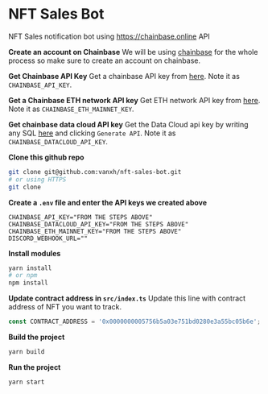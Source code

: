 # NFT Sales Bot
NFT Sales notification bot using https://chainbase.online API

**Create an account on Chainbase**
We will be using [chainbase](https://chainbase.online/) for the whole process so make sure to create an account on chainbase.

**Get Chainbase API Key**
Get a chainbase API key from [here](https://console.chainbase.online/web3ApiService).
Note it as `CHAINBASE_API_KEY`.

**Get a Chainbase ETH network API key**
Get ETH network API key from [here](https://console.chainbase.online/chainNetwork).
Note it as `CHAINBASE_ETH_MAINNET_KEY`.

**Get chainbase data cloud API key**
Get the Data Cloud api key by writing any SQL [here](https://console.chainbase.online/dataCloud) and clicking `Generate API`.
Note it as `CHAINBASE_DATACLOUD_API_KEY`.

**Clone this github repo**
```bash
git clone git@github.com:vanxh/nft-sales-bot.git
# or using HTTPS
git clone
```

**Create a `.env` file and enter the API keys we created above**
```env
CHAINBASE_API_KEY="FROM THE STEPS ABOVE"
CHAINBASE_DATACLOUD_API_KEY="FROM THE STEPS ABOVE"
CHAINBASE_ETH_MAINNET_KEY="FROM THE STEPS ABOVE"
DISCORD_WEBHOOK_URL=""
```

**Install modules**
```bash
yarn install
# or npm
npm install
```

**Update contract address in `src/index.ts`**
Update this line with contract address of NFT you want to track.
```ts
const CONTRACT_ADDRESS = '0x0000000005756b5a03e751bd0280e3a55bc05b6e';
```

**Build the project**
```bash
yarn build
```

**Run the project**
```
yarn start
```